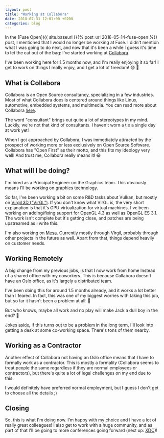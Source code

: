 ```yaml
---
layout: post
title: "Working at Collabora"
date: 2018-07-31 12:01:00 +0200
categories: blog
---
```

In the [Fuse Open]({{ site.baseurl }}{% post_url 2018-05-14-fuse-open %}) post,
I mentioned that I would no longer be working at Fuse. I didn't mention what I
was going to do next, and now that it's been a while I guess it's time to let
the cat out of the bag: I've started working at
[Collabora](https://www.collabora.com/).

I've been working here for 1.5 months now, and I'm really enjoying it so far!
I get to work on things I really enjoy, and I get a lot of freedom!
:smile: :tada:

## What is Collabora

Collabora is an Open Source consultancy, specializing in a few industries. Most
of what Collabora does is centered around things like Linux, automotive,
embedded systems, and multimedia. You can read more about Collabora 
[here](https://www.collabora.com/about-us/who-we-are/).

The word "consultant" brings out quite a lot of stereotypes in my mind.
Luckily, we're not that kind of consultants. I haven't worn a tie a single
day at work yet!

When I got approached by Collabora, I was immediately attracted by the
prospect of working more or less exclusively on Open Source Software.
Collabora has "Open First" as their motto, and this fits my ideology very
well! And trust me, Collabora really means it! :grinning:

## What will I be doing?

I'm hired as a Principal Engineer on the Graphics team. This obviously means
I'll be working on graphics technology.

So far, I've been working a bit on some R&D tasks about Vulkan, but mostly on
[Virgil 3D ("VirGL")](https://virgil3d.github.io/). If you don't know what
VirGL is, the very short explanation is that it's GPU virtualization for
virtual machines. I've been working on adding/fixing support for OpenGL 4.3 as
well as OpenGL ES 3.1. The work isn't complete but it's getting close, and
patches are being upstreamed as I write this.

I'm also working on [Mesa](https://www.mesa3d.org/). Currently mostly through
Virgil, probably through other projects in the future as well. Apart from
that, things depend heavily on customer needs.

## Working Remotely

A big change from my previous jobs, is that I now work from home Instead of a
shared office with my coworkers. This is because Collabora doesn't have an
Oslo office, as it's largely a distributed team.

I've been doing this for around 1.5 months already, and it works a lot better
than I feared. In fact, this was one of my biggest worries with taking this
job, but so far it hasn't been a problem at all! :tada:

But who knows, maybe all work and no play will make Jack a dull boy in the end?
:knife:

Jokes aside, if this turns out to be a problem in the long term, I'll look
into getting a desk at some co-working space. There's tons of them nearby.

## Working as a Contractor

Another effect of Collabora not having an Oslo office means that I have to
formally work as a contractor. This is mostly a formality (Collabora seems to
treat people the same regardless if they are normal employees or contractors),
but there's quite a lot of legal challenges on my end due to this.

I would definitely have preferred normal employment, but I guess I don't get
to choose all the details ;)

## Closing

So, this is what I'm doing now. I'm happy with my choice and I have a lot of
really great colleagues! I also get to work with a huge community, and as
part of that I'll be going to more conferences going forward (next up: 
[XDC](https://xdc2018.x.org/))!
